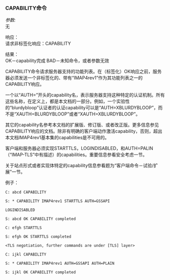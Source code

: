 ### CAPABILITY命令

*参数:*          
无

响应：              
请求非标签化响应：CAPABILITY

结果：              
OK－capability完成
BAD－未知命令，或者参数无效


CAPABILITY命令请求服务器支持的功能列表。在（标签化）OK响应之前，服务器必须发送一个非标签化的、带有“IMAP4rev1”作为其功能列表之一的CAPABILITY响应。

一个以“AUTH=”开头的capability名，表示服务器支持这种特定的认证机制。所有这些名称，在定义上，都是本文档的一部分。例如，一个实验性的“blurdybloop”认证者的认证capability可以是“AUTH=XBLURDYBLOOP”，而不是“XAUTH=BLURDYBLOOP”或者“XAUTH=XBLURDYBLOOP”。

其它的capability名参考本文档的扩展版、修订版、或者改正版。更多信息参见CAPABILITY响应的文档。除非有明确的客户端动作激活capability，否则，超出本文档IMAP4rev1基本集的capabilities是不可用的。

客户端和服务器必须实现STARTTLS，LOGINDISABLED，和AUTH=PALIN（“IMAP-TLS”中有描述）的capabilities。重要信息参看安全考虑一节。

关于站点形式或者实现体特定的capability信息参看题为“客户端命令－试验/扩展”一节。

例子：

```
C: abcd CAPABILITY

S: * CAPABILITY IMAP4rev1 STARTTLS AUTH=GSSAPI

LOGINDISABLED

S: abcd OK CAPABILITY completed

C: efgh STARTTLS

S: efgh OK STARTTLS completed

<TLS negotiation, further commands are under [TLS] layer>

C: ijkl CAPABILITY

S: * CAPABILITY IMAP4rev1 AUTH=GSSAPI AUTH=PLAIN

S: ijkl OK CAPABILITY completed
```